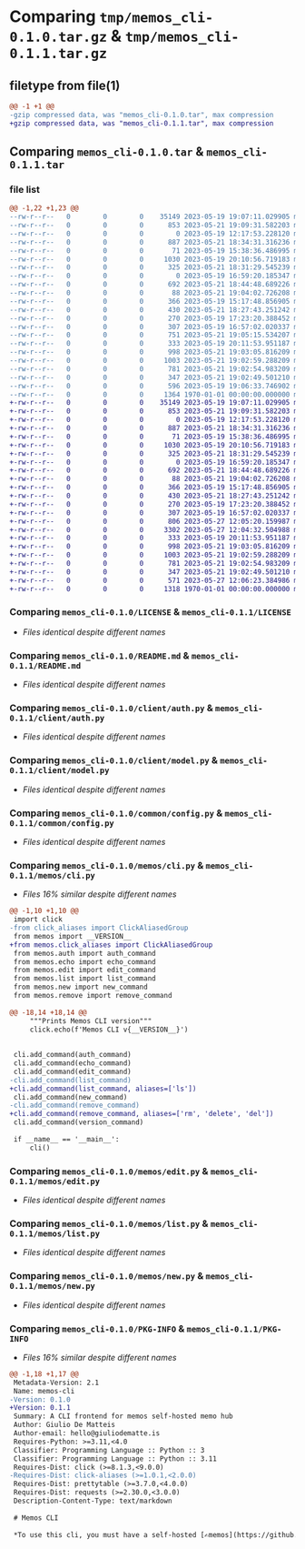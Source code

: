 # Comparing `tmp/memos_cli-0.1.0.tar.gz` & `tmp/memos_cli-0.1.1.tar.gz`

## filetype from file(1)

```diff
@@ -1 +1 @@
-gzip compressed data, was "memos_cli-0.1.0.tar", max compression
+gzip compressed data, was "memos_cli-0.1.1.tar", max compression
```

## Comparing `memos_cli-0.1.0.tar` & `memos_cli-0.1.1.tar`

### file list

```diff
@@ -1,22 +1,23 @@
--rw-r--r--   0        0        0    35149 2023-05-19 19:07:11.029905 memos_cli-0.1.0/LICENSE
--rw-r--r--   0        0        0      853 2023-05-21 19:09:31.582203 memos_cli-0.1.0/README.md
--rw-r--r--   0        0        0        0 2023-05-19 12:17:53.228120 memos_cli-0.1.0/client/__init__.py
--rw-r--r--   0        0        0      887 2023-05-21 18:34:31.316236 memos_cli-0.1.0/client/auth.py
--rw-r--r--   0        0        0       71 2023-05-19 15:38:36.486995 memos_cli-0.1.0/client/memo.py
--rw-r--r--   0        0        0     1030 2023-05-19 20:10:56.719183 memos_cli-0.1.0/client/model.py
--rw-r--r--   0        0        0      325 2023-05-21 18:31:29.545239 memos_cli-0.1.0/client/session.py
--rw-r--r--   0        0        0        0 2023-05-19 16:59:20.185347 memos_cli-0.1.0/common/__init__.py
--rw-r--r--   0        0        0      692 2023-05-21 18:44:48.689226 memos_cli-0.1.0/common/config.py
--rw-r--r--   0        0        0       88 2023-05-21 19:04:02.726208 memos_cli-0.1.0/memos/__init__.py
--rw-r--r--   0        0        0      366 2023-05-19 15:17:48.856905 memos_cli-0.1.0/memos/auth/__init__.py
--rw-r--r--   0        0        0      430 2023-05-21 18:27:43.251242 memos_cli-0.1.0/memos/auth/signin.py
--rw-r--r--   0        0        0      270 2023-05-19 17:23:20.388452 memos_cli-0.1.0/memos/auth/signout.py
--rw-r--r--   0        0        0      307 2023-05-19 16:57:02.020337 memos_cli-0.1.0/memos/auth/whoami.py
--rw-r--r--   0        0        0      751 2023-05-21 19:05:15.534207 memos_cli-0.1.0/memos/cli.py
--rw-r--r--   0        0        0      333 2023-05-19 20:11:53.951187 memos_cli-0.1.0/memos/echo.py
--rw-r--r--   0        0        0      998 2023-05-21 19:03:05.816209 memos_cli-0.1.0/memos/edit.py
--rw-r--r--   0        0        0     1003 2023-05-21 19:02:59.288209 memos_cli-0.1.0/memos/list.py
--rw-r--r--   0        0        0      781 2023-05-21 19:02:54.983209 memos_cli-0.1.0/memos/new.py
--rw-r--r--   0        0        0      347 2023-05-21 19:02:49.501210 memos_cli-0.1.0/memos/remove.py
--rw-r--r--   0        0        0      596 2023-05-19 19:06:33.746902 memos_cli-0.1.0/pyproject.toml
--rw-r--r--   0        0        0     1364 1970-01-01 00:00:00.000000 memos_cli-0.1.0/PKG-INFO
+-rw-r--r--   0        0        0    35149 2023-05-19 19:07:11.029905 memos_cli-0.1.1/LICENSE
+-rw-r--r--   0        0        0      853 2023-05-21 19:09:31.582203 memos_cli-0.1.1/README.md
+-rw-r--r--   0        0        0        0 2023-05-19 12:17:53.228120 memos_cli-0.1.1/client/__init__.py
+-rw-r--r--   0        0        0      887 2023-05-21 18:34:31.316236 memos_cli-0.1.1/client/auth.py
+-rw-r--r--   0        0        0       71 2023-05-19 15:38:36.486995 memos_cli-0.1.1/client/memo.py
+-rw-r--r--   0        0        0     1030 2023-05-19 20:10:56.719183 memos_cli-0.1.1/client/model.py
+-rw-r--r--   0        0        0      325 2023-05-21 18:31:29.545239 memos_cli-0.1.1/client/session.py
+-rw-r--r--   0        0        0        0 2023-05-19 16:59:20.185347 memos_cli-0.1.1/common/__init__.py
+-rw-r--r--   0        0        0      692 2023-05-21 18:44:48.689226 memos_cli-0.1.1/common/config.py
+-rw-r--r--   0        0        0       88 2023-05-21 19:04:02.726208 memos_cli-0.1.1/memos/__init__.py
+-rw-r--r--   0        0        0      366 2023-05-19 15:17:48.856905 memos_cli-0.1.1/memos/auth/__init__.py
+-rw-r--r--   0        0        0      430 2023-05-21 18:27:43.251242 memos_cli-0.1.1/memos/auth/signin.py
+-rw-r--r--   0        0        0      270 2023-05-19 17:23:20.388452 memos_cli-0.1.1/memos/auth/signout.py
+-rw-r--r--   0        0        0      307 2023-05-19 16:57:02.020337 memos_cli-0.1.1/memos/auth/whoami.py
+-rw-r--r--   0        0        0      806 2023-05-27 12:05:20.159987 memos_cli-0.1.1/memos/cli.py
+-rw-r--r--   0        0        0     3302 2023-05-27 12:04:32.504988 memos_cli-0.1.1/memos/click_aliases.py
+-rw-r--r--   0        0        0      333 2023-05-19 20:11:53.951187 memos_cli-0.1.1/memos/echo.py
+-rw-r--r--   0        0        0      998 2023-05-21 19:03:05.816209 memos_cli-0.1.1/memos/edit.py
+-rw-r--r--   0        0        0     1003 2023-05-21 19:02:59.288209 memos_cli-0.1.1/memos/list.py
+-rw-r--r--   0        0        0      781 2023-05-21 19:02:54.983209 memos_cli-0.1.1/memos/new.py
+-rw-r--r--   0        0        0      347 2023-05-21 19:02:49.501210 memos_cli-0.1.1/memos/remove.py
+-rw-r--r--   0        0        0      571 2023-05-27 12:06:23.384986 memos_cli-0.1.1/pyproject.toml
+-rw-r--r--   0        0        0     1318 1970-01-01 00:00:00.000000 memos_cli-0.1.1/PKG-INFO
```

### Comparing `memos_cli-0.1.0/LICENSE` & `memos_cli-0.1.1/LICENSE`

 * *Files identical despite different names*

### Comparing `memos_cli-0.1.0/README.md` & `memos_cli-0.1.1/README.md`

 * *Files identical despite different names*

### Comparing `memos_cli-0.1.0/client/auth.py` & `memos_cli-0.1.1/client/auth.py`

 * *Files identical despite different names*

### Comparing `memos_cli-0.1.0/client/model.py` & `memos_cli-0.1.1/client/model.py`

 * *Files identical despite different names*

### Comparing `memos_cli-0.1.0/common/config.py` & `memos_cli-0.1.1/common/config.py`

 * *Files identical despite different names*

### Comparing `memos_cli-0.1.0/memos/cli.py` & `memos_cli-0.1.1/memos/cli.py`

 * *Files 16% similar despite different names*

```diff
@@ -1,10 +1,10 @@
 import click
-from click_aliases import ClickAliasedGroup
 from memos import __VERSION__
+from memos.click_aliases import ClickAliasedGroup
 from memos.auth import auth_command
 from memos.echo import echo_command
 from memos.edit import edit_command
 from memos.list import list_command
 from memos.new import new_command
 from memos.remove import remove_command
 
@@ -18,14 +18,14 @@
     """Prints Memos CLI version"""
     click.echo(f'Memos CLI v{__VERSION__}')
 
 
 cli.add_command(auth_command)
 cli.add_command(echo_command)
 cli.add_command(edit_command)
-cli.add_command(list_command)
+cli.add_command(list_command, aliases=['ls'])
 cli.add_command(new_command)
-cli.add_command(remove_command)
+cli.add_command(remove_command, aliases=['rm', 'delete', 'del'])
 cli.add_command(version_command)
 
 if __name__ == '__main__':
     cli()
```

### Comparing `memos_cli-0.1.0/memos/edit.py` & `memos_cli-0.1.1/memos/edit.py`

 * *Files identical despite different names*

### Comparing `memos_cli-0.1.0/memos/list.py` & `memos_cli-0.1.1/memos/list.py`

 * *Files identical despite different names*

### Comparing `memos_cli-0.1.0/memos/new.py` & `memos_cli-0.1.1/memos/new.py`

 * *Files identical despite different names*

### Comparing `memos_cli-0.1.0/PKG-INFO` & `memos_cli-0.1.1/PKG-INFO`

 * *Files 16% similar despite different names*

```diff
@@ -1,18 +1,17 @@
 Metadata-Version: 2.1
 Name: memos-cli
-Version: 0.1.0
+Version: 0.1.1
 Summary: A CLI frontend for memos self-hosted memo hub
 Author: Giulio De Matteis
 Author-email: hello@giuliodematte.is
 Requires-Python: >=3.11,<4.0
 Classifier: Programming Language :: Python :: 3
 Classifier: Programming Language :: Python :: 3.11
 Requires-Dist: click (>=8.1.3,<9.0.0)
-Requires-Dist: click-aliases (>=1.0.1,<2.0.0)
 Requires-Dist: prettytable (>=3.7.0,<4.0.0)
 Requires-Dist: requests (>=2.30.0,<3.0.0)
 Description-Content-Type: text/markdown
 
 # Memos CLI
 
 *To use this cli, you must have a self-hosted [✍️memos](https://github.com/usememos/memos) server set up and running.*
```

